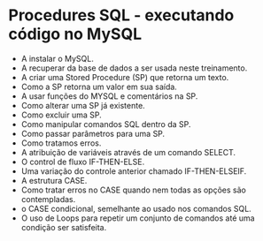 # Procedures SQL - executando código no MySQL

- A instalar o MySQL.
- A recuperar da base de dados a ser usada neste treinamento.
- A criar uma Stored Procedure (SP) que retorna um texto.
- Como a SP retorna um valor em sua saída.
- A usar funções do MYSQL e comentários na SP.
- Como alterar uma SP já existente.
- Como excluir uma SP.
- Como manipular comandos SQL dentro da SP.
- Como passar parâmetros para uma SP.
- Como tratamos erros.
- A atribuição de variáveis através de um comando SELECT.
- O control de fluxo IF-THEN-ELSE.
- Uma variação do controle anterior chamado IF-THEN-ELSEIF.
- A estrutura CASE.
- Como tratar erros no CASE quando nem todas as opções são contempladas.
- o CASE condicional, semelhante ao usado nos comandos SQL.
- O uso de Loops para repetir um conjunto de comandos até uma condição ser satisfeita.